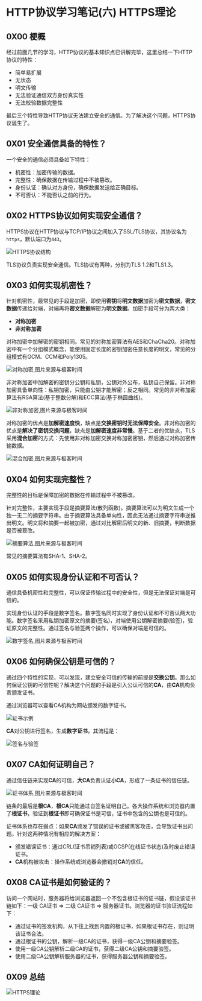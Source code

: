 # HTTP协议学习笔记(六) HTTPS理论

## 0X00 梗概

经过前面几节的学习，HTTP协议的基本知识点已讲解完毕，这里总结一下HTTP协议的特性：

- 简单易扩展
- 无状态
- 明文传输
- 无法验证通信双方身份真实性
- 无法校验数据完整性

最后三个特性导致HTTP协议无法建立安全的通信。为了解决这个问题，HTTPS协议诞生了。

## 0X01 安全通信具备的特性？

一个安全的通信必须具备如下特性：

- 机密性：加密传输的数据。
- 完整性：确保数据在传输过程中不被篡改。
- 身份认证：确认对方身份，确保数据发送给正确目标。
- 不可否认：不能否认之前的行为。

## 0X02 HTTPS协议如何实现安全通信？

HTTPS协议在HTTP协议与TCP/IP协议之间加入了SSL/TLS协议，其协议名为`https`，默认端口为`443`。

![HTTPS协议结构](raws/HTTPS理论/HTTPS协议结构.png)

TLS协议负责实现安全通信。TLS协议有两种，分别为TLS 1.2和TLS1.3。

## 0X03 如何实现机密性？

针对机密性，最常见的手段是加密，即使用**密钥**将**明文数据**加密为**密文数据**，**密文数据**传递给对端，对端再将**密文数据**解密为**明文数据**。加密手段可分为两大类：

- **对称加密**
- **非对称加密**

对称加密中加解密的密钥相同。常见的对称加密算法有AES和ChaCha20。对称加密中有一个分组模式概念，能使用固定长度的密钥加密任意长度的明文，常见的分组模式有GCM、CCM和Poly1305。

![对称加密,图片来源与极客时间](raws/HTTPS理论/对称加密.png)

非对称加密中加解密的密钥分公钥和私钥，公钥对外公布，私钥自己保留。非对称加密具备单向性：私钥加密，只能由公钥才能解密；反之相同。常见的非对称加密算法有RSA算法(基于整数分解)和ECC算法(基于椭圆曲线)。

![非对称加密,图片来源与极客时间](raws/HTTPS理论/非对称加密.png)

对称加密的优点是**加解密速度快**，缺点是**交换密钥时无法保障安全**。非对称加密的优点是**解决了密钥交换问题**，缺点是**加解密速度非常慢**。基于二者的优缺点，TLS采用**混合加密**的方式：先使用非对称加密交换对称加密密钥，然后通过对称加密传输数据。

![混合加密,图片来源与极客时间](raws/HTTPS理论/混合加密.png)

## 0X04 如何实现完整性？

完整性的目标是保障加密的数据在传输过程中不被篡改。

针对完整性，主要实现手段是摘要算法(散列函数)。摘要算法可以为明文生成一个独一无二的摘要字符串。由于摘要算法具备单向性，因此无法通过摘要字符串逆推出明文。明文将和摘要一起被加密，通过对比解密后明文的新、旧摘要，判断数据是否被篡改。

![摘要算法,图片来源与极客时间](raws/HTTPS理论/摘要算法.png)

常见的摘要算法有SHA-1、SHA-2。

## 0X05 如何实现身份认证和不可否认？

通信具备机密性和完整性，可以保证传输过程中的安全性，但是无法保证对端是可信的。

实现身份认证的手段是数字签名。数字签名同时实现了身份认证和不可否认两大功能。数字签名采用私钥加密原文的摘要(签名)，对端使用公钥解密摘要(验签)，验证原文的完整性。通过签名与验签两个操作，可以确保对端是可信的。

![数字签名,图片来源与极客时间](raws/HTTPS理论/数字签名.png)

## 0X06 如何确保公钥是可信的？

通过四个特性的实现，可以发现，建立安全可信的传输的前提是**交换公钥**。那么如何保证公钥的可信性呢？解决这个问题的手段是引入公认可信的**CA**，由**CA**机构负责颁发证书。

通过浏览器可以查看CA机构为网站颁发的数字证书。

![证书示例](raws/HTTPS理论/证书示例.png)

**CA**对公钥进行签名，生成**数字证书**，其流程是：

![签名与验签](raws/HTTPS理论/签名与验签.png)

## 0X07 CA如何证明自己？

通过信任链来实现**CA**的可信，**大CA**负责认证**小CA**，形成了一条证书的信任链。

![证书体系,图片来源与极客时间](raws/HTTPS理论/证书体系.png)

链条的最后是**根CA**，**根CA**只能通过自签名证明自己。各大操作系统和浏览器内置了**根证书**，验证到**根证书**即可确保证书是可信，证书中包含的公钥也是可信的。

证书体系也存在弱点：如果**CA**颁发了错误的证书或被黑客攻击，会导致证书出问题。针对这两种情况有相应的解决方案：

- 颁发错误证书：通过CRL(证书吊销列表)或OCSP(在线证书状态)及时废止错误证书。
- **CA**机构被攻击：操作系统或浏览器会撤销对**CA**的信任。

## 0X08 CA证书是如何验证的？

访问一个网站时，服务器将给浏览器返回一个不包含根证书的证书链，假设该证书链如下：一级 CA证书 => 二级 CA证书 => 服务器证书。浏览器的证书验证流程如下：

- 通过证书的签发机构，从下往上找到内置的根证书，如果根证书存在，则证明该证书合法。
- 通过根证书的公钥，解析一级CA的证书，获得一级CA公钥和摘要验签。
- 使用一级CA公钥解析二级CA的证书，获得二级CA公钥和摘要验签。
- 使用二级CA公钥解析服务器的证书，获得服务器公钥和摘要验签。

## 0X09 总结

![HTTPS理论](raws/HTTPS理论/HTTPS理论.png)

